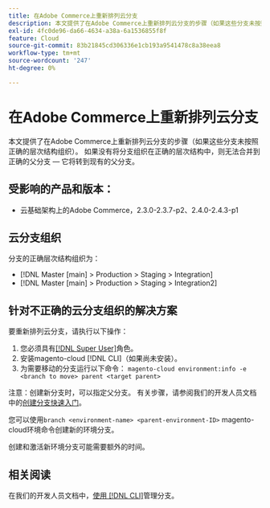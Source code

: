 ```yaml
---
title: 在Adobe Commerce上重新排列云分支
description: 本文提供了在Adobe Commerce上重新排列云分支的步骤（如果这些分支未按照正确的层次结构组织）。 如果没有将分支组织在正确的层次结构中，则无法合并到正确的父分支 — 它将转到现有的父分支。
exl-id: 4fc0de96-da66-4634-a38a-6a1536855f8f
feature: Cloud
source-git-commit: 83b21845cd306336e1cb193a9541478c8a38eea8
workflow-type: tm+mt
source-wordcount: '247'
ht-degree: 0%

---
```


# 在Adobe Commerce上重新排列云分支

本文提供了在Adobe Commerce上重新排列云分支的步骤（如果这些分支未按照正确的层次结构组织）。 如果没有将分支组织在正确的层次结构中，则无法合并到正确的父分支 — 它将转到现有的父分支。

## 受影响的产品和版本：

* 云基础架构上的Adobe Commerce，2.3.0-2.3.7-p2、2.4.0-2.4.3-p1

## 云分支组织

分支的正确层次结构组织为：

* [!DNL Master [main] > Production > Staging > Integration]
* [!DNL Master [main] > Production > Staging > Integration2]

## 针对不正确的云分支组织的解决方案

要重新排列云分支，请执行以下操作：

1. 您必须具有[[!DNL Super User]](https://experienceleague.adobe.com/docs/commerce-cloud-service/user-guide/project/user-access.html)角色。
1. 安装magento-cloud [!DNL CLI]（如果尚未安装）。
1. 为需要移动的分支运行以下命令：
   `magento-cloud environment:info -e <branch to move> parent <target parent>`

注意：创建新分支时，可以指定父分支。 有关步骤，请参阅我们的开发人员文档中的[创建分支快速入门](https://devdocs.magento.com/cloud/env/environments-start.html#getstarted)。

您可以使用`branch <environment-name> <parent-environment-ID>` magento-cloud环境命令创建新的环境分支。

创建和激活新环境分支可能需要额外的时间。

## 相关阅读

在我们的开发人员文档中，[使用 [!DNL CLI]](https://devdocs.magento.com/cloud/env/environments-start.html)管理分支。
